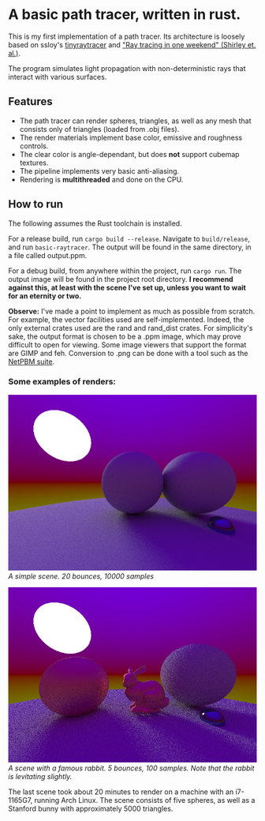# A basic path tracer, written in rust.

This is my first implementation of a path tracer. Its architecture is loosely based on ssloy's [tinyraytracer](https://github.com/ssloy/tinyraytracer) and ["Ray tracing in one weekend" (Shirley et. al.)](https://raytracing.github.io/books/RayTracingInOneWeekend.html).

The program simulates light propagation with non-deterministic rays that interact with various surfaces.

## Features

- The path tracer can render spheres, triangles, as well as any mesh that consists only of triangles (loaded from .obj files).
- The render materials implement base color, emissive and roughness controls.
- The clear color is angle-dependant, but does **not** support cubemap textures.
- The pipeline implements very basic anti-aliasing.
- Rendering is **multithreaded** and done on the CPU.

## How to run

The following assumes the Rust toolchain is installed.

For a release build, run `cargo build --release`. Navigate to `build/release`, and run `basic-raytracer`. The output will be found in the same directory, in a file called output.ppm.

For a debug build, from anywhere within the project, run `cargo run`. The output image will be found in the project root directory.
**I recommend against this, at least with the scene I've set up, unless you want to wait for an eternity or two.**

**Observe:** I've made a point to implement as much as possible from scratch. For example, the vector facilities used are self-implemented. Indeed, the only external crates used are the rand and rand_dist crates. For simplicity's sake, the output format is chosen to be a .ppm image, which may prove difficult to open for viewing. Some image viewers that support the format are GIMP and feh. Conversion to .png can be done with a tool such as the [NetPBM suite](https://netpbm.sourceforge.net/).

### Some examples of renders:

![An example render](output.png)\
_A simple scene. 20 bounces, 10000 samples_

![An (more complex) render](bunnyrender.png)\
_A scene with a famous rabbit. 5 bounces, 100 samples. Note that the rabbit is levitating slightly._

The last scene took about 20 minutes to render on a machine with an i7-1165G7, running Arch Linux.
The scene consists of five spheres, as well as a Stanford bunny with approximately 5000 triangles.
